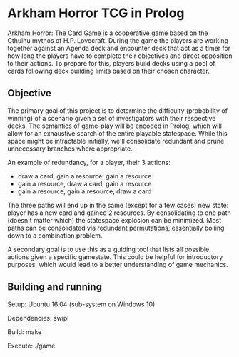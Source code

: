 # Arkham Horror TCG in Prolog

Arkham Horror: The Card Game is a cooperative game based on the Cthulhu mythos of H.P. Lovecraft.  During the game the players are working together against an Agenda deck and encounter deck that act as a timer for how long the players have to complete their objectives and direct opposition to their actions.  To prepare for this, players build decks using a pool of cards following deck building limits based on their chosen character.

## Objective

The primary goal of this project is to determine the difficulty (probability of winning) of a scenario given a set of investigators with their respective decks.  The semantics of game-play will be encoded in Prolog, which will allow for an exhaustive search of the entire playable statespace.  While this space might be intractable initially, we'll consolidate redundant and prune unnecessary branches where appropriate.  

An example of redundancy, for a player, their 3 actions:

- draw a card, gain a resource, gain a resource
- gain a resource, draw a card, gain a resource
- gain a resource, gain a resource, draw a card

The three paths will end up in the same (except for a few cases) new state: player has a new card and gained 2 resources.  By consolidating to one path (doesn't matter which) the statespace explosion can be minimized.  Most paths can be consolidated via redundant permutations, essentially boiling down to a combination problem.

A secondary goal is to use this as a guiding tool that lists all possible actions given a specific gamestate.  This could be helpful for introductory purposes, which would lead to a better understanding of game mechanics.

## Building and running

Setup: Ubuntu 16.04 (sub-system on Windows 10)

Dependencies: swipl

Build: make

Execute: ./game
   